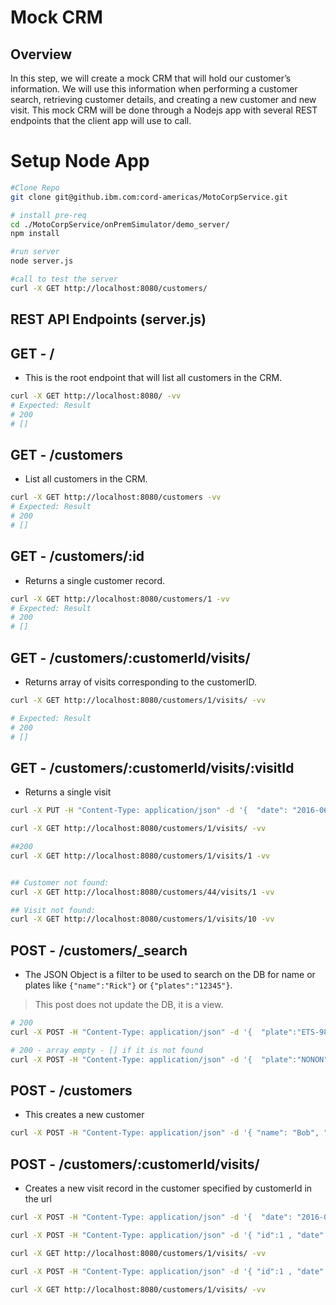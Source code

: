 # Mock CRM

## Overview
In this step, we will create a mock CRM that will hold our customer’s information. We will use this information when performing a customer search, retrieving customer details, and creating a new customer and new visit. This mock CRM will be done through a Nodejs app with several REST endpoints that the client app will use to call.

# Setup Node App
```bash
#Clone Repo
git clone git@github.ibm.com:cord-americas/MotoCorpService.git

# install pre-req
cd ./MotoCorpService/onPremSimulator/demo_server/
npm install

#run server
node server.js

#call to test the server
curl -X GET http://localhost:8080/customers/
```
## REST API Endpoints (server.js)

## GET - / 
- This is the root endpoint that will list all customers in the CRM.

```bash
curl -X GET http://localhost:8080/ -vv
# Expected: Result
# 200 
# []
```

## GET - /customers
- List all customers in the CRM.

```bash
curl -X GET http://localhost:8080/customers -vv
# Expected: Result
# 200 
# []
```



## GET - /customers/:id 
- Returns a single customer record.

```bash
curl -X GET http://localhost:8080/customers/1 -vv
# Expected: Result
# 200 
# []
```



## GET - /customers/:customerId/visits/ 
- Returns array of visits corresponding to the customerID.

```bash
curl -X GET http://localhost:8080/customers/1/visits/ -vv

# Expected: Result
# 200 
# []
```

## GET - /customers/:customerId/visits/:visitId 
- Returns a single visit

```bash
curl -X PUT -H "Content-Type: application/json" -d '{  "date": "2016-06-23",  "type": "oil visit",  "comment": "hello this is a comment"}' "http://localhost:8080/customers/1/visits/1" -vv

curl -X GET http://localhost:8080/customers/1/visits/ -vv

##200
curl -X GET http://localhost:8080/customers/1/visits/1 -vv


## Customer not found:
curl -X GET http://localhost:8080/customers/44/visits/1 -vv

## Visit not found:
curl -X GET http://localhost:8080/customers/1/visits/10 -vv

```
## POST - /customers/_search 
- The JSON Object is a filter to be used to search on the DB for name or plates like `{"name":"Rick"}` or `{"plates":"12345"}`.

> This post does not update the DB, it is a view.

```bash
# 200
curl -X POST -H "Content-Type: application/json" -d '{  "plate":"ETS-9876" }' "http://localhost:8080/customers/_search" -vv

# 200 - array empty - [] if it is not found
curl -X POST -H "Content-Type: application/json" -d '{  "plate":"NONON" }' "http://localhost:8080/customers/_search" -vv

```
## POST - /customers
- This creates a new customer

```bash
curl -X POST -H "Content-Type: application/json" -d '{ "name": "Bob", "plate": "1234" }' "http://localhost:8080/customers/" -vv
```

## POST - /customers/:customerId/visits/ 
- Creates a new visit record in the customer specified by customerId in the url

```bash
curl -X POST -H "Content-Type: application/json" -d '{  "date": "2016-06-23",  "type": "oil visit",  "comment": "hello this is a comment"}' "http://localhost:8080/customers/1/visits" -vv

curl -X POST -H "Content-Type: application/json" -d '{ "id":1 , "date": "2016-06-23",  "type": "oil visit",  "comment": "hello this is a comment - new comment"}' "http://localhost:8080/customers/1/visits" -vv

curl -X GET http://localhost:8080/customers/1/visits/ -vv

curl -X POST -H "Content-Type: application/json" -d '{ "id":1 , "date": "2016-06-23",  "type": "oil visit",  "comment": "hello this is a comment - new comment update again"}' "http://localhost:8080/customers/1/visits" -vv

curl -X GET http://localhost:8080/customers/1/visits/ -vv

```
